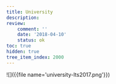 ```yaml
---
title: University
description:
review:
    comment: ''
    date: '2018-04-10'
    status: ok
toc: true
hidden: true
tree_item_index: 2000
---
```


![]({{file name='university-lts2017.png'}})
